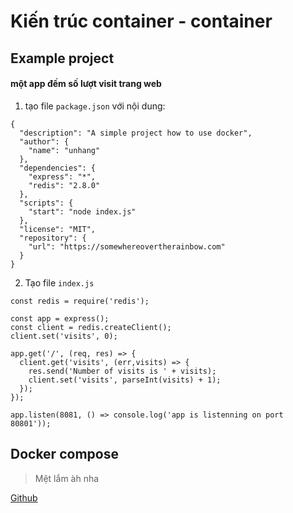 # Kiến trúc container - container

## Example project

#### một app đếm số lượt visit trang web

1. tạo file `package.json` với nội dung:

```
{
  "description": "A simple project how to use docker",
  "author": {
    "name": "unhang"
  },
  "dependencies": {
    "express": "*",
    "redis": "2.8.0"
  },
  "scripts": {
    "start": "node index.js"
  },
  "license": "MIT",
  "repository": {
    "url": "https://somewhereovertherainbow.com"
  }
}
```

2. Tạo file `index.js`
```const express = require('express');
const redis = require('redis');

const app = express();
const client = redis.createClient();
client.set('visits', 0);

app.get('/', (req, res) => {
  client.get('visits', (err,visits) => {
    res.send('Number of visits is ' + visits);
    client.set('visits', parseInt(visits) + 1);
  });
});

app.listen(8081, () => console.log('app is listenning on port 80801'));
```

## Docker compose

> Mệt lắm àh nha

[Github](https://github.com)

```
```